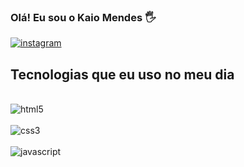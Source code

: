 ### Olá! Eu sou o Kaio Mendes 🖐️

[![instagram](https://img.shields.io/badge/Instagram-E4405F?style=for-the-badge&logo=instagram&logoColor=white)](https://instagram.com/eokaioh)

## Tecnologias que eu uso no meu dia

<div style="display: inline_block"><br/>
<img aligne="center" alt="html5" src="https://img.shields.io/badge/HTML5-E34F26?style=for-the-badge&logo=html5&logoColor=white"/>
</div>
<div style="display: inline_block"><br/>
<img aligne="center" alt="css3" src="https://img.shields.io/badge/CSS3-1572B6?style=for-the-badge&logo=css3&logoColor=white"/>
</div>
<div style="display: inline_block"><br/>
<img aligne="center" alt="javascript" src="https://img.shields.io/badge/JavaScript-F7DF1E?style=for-the-badge&logo=javascript&logoColor=black"/>
</div>
